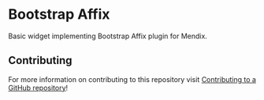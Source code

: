 # Bootstrap Affix

Basic widget implementing Bootstrap Affix plugin for Mendix.

## Contributing

For more information on contributing to this repository visit [Contributing to a GitHub repository](https://world.mendix.com/display/howto50/Contributing+to+a+GitHub+repository)!
